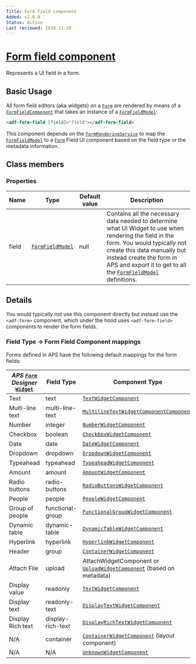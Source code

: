 ```yaml
---
Title: Form field component
Added: v2.0.0
Status: Active
Last reviewed: 2018-11-20
---
```


# [Form field component](lib/core/src/lib/form/components/form-field/form-field.component.ts "Defined in form-field.component.ts")

Represents a UI field in a form.

## Basic Usage

All form field editors (aka widgets) on a [`Form`](../../../lib/process-services/src/lib/task-list/models/form.model.ts) are rendered by means of a [`FormFieldComponent`](../../core/components/form-field.component.md)
that takes an instance of a [`FormFieldModel`](../../core/models/form-field.model.md):

```html
<adf-form-field [field]="field"></adf-form-field>
```

This component depends on the [`FormRenderingService`](../../core/services/form-rendering.service.md) to map the [`FormFieldModel`](../../core/models/form-field.model.md) to a [`Form`](../../../lib/process-services/src/lib/task-list/models/form.model.ts) Field UI component
based on the field type or the metadata information.

## Class members

### Properties

| Name | Type | Default value | Description |
| ---- | ---- | ------------- | ----------- |
| field | [`FormFieldModel`](../../core/models/form-field.model.md) | null | Contains all the necessary data needed to determine what UI Widget to use when rendering the field in the form. You would typically not create this data manually but instead create the form in APS and export it to get to all the [`FormFieldModel`](../../core/models/form-field.model.md) definitions. |

## Details

You would typically not use this component directly but instead use the `<adf-form>` component, which under the hood
uses `<adf-form-field>` components to render the form fields.

### Field Type -> Form Field Component mappings

Forms defined in APS have the following default mappings for the form fields:

| _APS [`Form`](../../../lib/process-services/src/lib/task-list/models/form.model.ts) Designer_ [`Widget`](../../../lib/testing/src/lib/core/pages/form/widgets/widget.ts) | Field Type | Component Type |
| ------------------------------------------------------------------------------------------------------------------------------------------------------------------------ | ---------- | -------------- |
| Text | text | [`TextWidgetComponent`](lib/core/src/lib/form/components/widgets/text/text.widget.ts) |
| Multi-line text | multi-line-text | [`MultilineTextWidgetComponentComponent`](lib/core/src/lib/form/components/widgets/multiline-text/multiline-text.widget.ts) |
| Number | integer | [`NumberWidgetComponent`](lib/core/src/lib/form/components/widgets/number/number.widget.ts) |
| Checkbox | boolean | [`CheckboxWidgetComponent`](lib/core/src/lib/form/components/widgets/checkbox/checkbox.widget.ts) |
| Date | date | [`DateWidgetComponent`](lib/core/src/lib/form/components/widgets/date/date.widget.ts) |
| Dropdown | dropdown | [`DropdownWidgetComponent`](lib/process-services/src/lib/form/widgets/dropdown/dropdown.widget.ts) |
| Typeahead | typeahead | [`TypeaheadWidgetComponent`](lib/process-services/src/lib/form/widgets/typeahead/typeahead.widget.ts) |
| Amount | amount | [`AmountWidgetComponent`](lib/core/src/lib/form/components/widgets/amount/amount.widget.ts) |
| Radio buttons | radio-buttons | [`RadioButtonsWidgetComponent`](lib/process-services/src/lib/form/widgets/radio-buttons/radio-buttons.widget.ts) |
| People | people | [`PeopleWidgetComponent`](lib/process-services/src/lib/form/widgets/people/people.widget.ts) |
| Group of people | functional-group | [`FunctionalGroupWidgetComponent`](lib/process-services/src/lib/form/widgets/functional-group/functional-group.widget.ts) |
| Dynamic table | dynamic-table | [`DynamicTableWidgetComponent`](lib/process-services/src/lib/form/widgets/dynamic-table/dynamic-table.widget.ts) |
| Hyperlink | hyperlink | [`HyperlinkWidgetComponent`](lib/core/src/lib/form/components/widgets/hyperlink/hyperlink.widget.ts) |
| Header | group | [`ContainerWidgetComponent`](lib/core/src/lib/form/components/widgets/container/container.widget.ts) |
| Attach File | upload | AttachWidgetComponent or [`UploadWidgetComponent`](lib/process-services/src/lib/form/widgets/upload/upload.widget.ts) (based on metadata) |
| Display value | readonly | [`TextWidgetComponent`](lib/core/src/lib/form/components/widgets/text/text.widget.ts) |
| Display text | readonly-text | [`DisplayTextWidgetComponent`](lib/core/src/lib/form/components/widgets/display-text/display-text.widget.ts) |
| Display Rich text | display-rich-text | [`DisplayRichTextWidgetComponent`](lib/core/src/lib/form/components/widgets/display-rich-text/display-rich-text.widget.ts) |
| N/A | container | [`ContainerWidgetComponent`](lib/core/src/lib/form/components/widgets/container/container.widget.ts) (layout component) |
| N/A | N/A | [`UnknownWidgetComponent`](lib/core/src/lib/form/components/widgets/unknown/unknown.widget.ts) |
